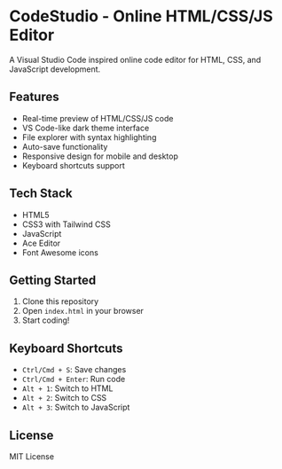 # CodeStudio - Online HTML/CSS/JS Editor

A Visual Studio Code inspired online code editor for HTML, CSS, and JavaScript development.

## Features

- Real-time preview of HTML/CSS/JS code
- VS Code-like dark theme interface
- File explorer with syntax highlighting
- Auto-save functionality
- Responsive design for mobile and desktop
- Keyboard shortcuts support

## Tech Stack

- HTML5
- CSS3 with Tailwind CSS
- JavaScript
- Ace Editor
- Font Awesome icons

## Getting Started

1. Clone this repository
2. Open `index.html` in your browser
3. Start coding!

## Keyboard Shortcuts

- `Ctrl/Cmd + S`: Save changes
- `Ctrl/Cmd + Enter`: Run code
- `Alt + 1`: Switch to HTML
- `Alt + 2`: Switch to CSS
- `Alt + 3`: Switch to JavaScript

## License

MIT License
